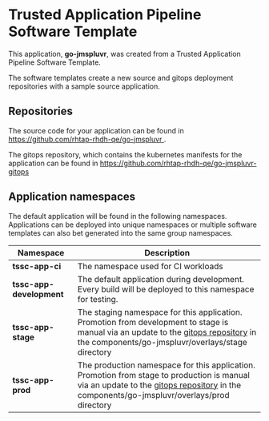 # Trusted Application Pipeline Software Template

This application, **go-jmspluvr**, was created from a Trusted Application Pipeline Software Template.

The software templates create a new source and gitops deployment repositories with a sample source application. 

## Repositories

The source code for your application can be found in [https://github.com/rhtap-rhdh-qe/go-jmspluvr ](https://github.com/rhtap-rhdh-qe/go-jmspluvr ).
 
The gitops repository, which contains the kubernetes manifests for the application can be found in 
[https://github.com/rhtap-rhdh-qe/go-jmspluvr-gitops ](https://github.com/rhtap-rhdh-qe/go-jmspluvr-gitops ) 

## Application namespaces 

The default application will be found in the following namespaces. Applications can be deployed into unique namespaces or multiple software templates can also bet generated into the same group namespaces.  

|  Namespace   |  Description   |  
| -------- | -------- |
| **tssc-app-ci** | The namespace used for CI workloads |
| **tssc-app-development** | The default application during development. Every build will be deployed to this namespace for testing. |
| **tssc-app-stage** | The staging namespace for this application. Promotion from development to stage is manual via an update to the [gitops repository](https://github.com/rhtap-rhdh-qe/go-jmspluvr-gitops ) in the components/go-jmspluvr/overlays/stage directory |
| **tssc-app-prod** | The production namespace for this application. Promotion from stage to production is manual via an update to the [gitops repository](https://github.com/rhtap-rhdh-qe/go-jmspluvr-gitops ) in the components/go-jmspluvr/overlays/prod directory |
